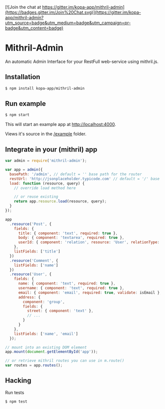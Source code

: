 [![Join the chat at https://gitter.im/kopa-app/mithril-admin](https://badges.gitter.im/Join%20Chat.svg)](https://gitter.im/kopa-app/mithril-admin?utm_source=badge&utm_medium=badge&utm_campaign=pr-badge&utm_content=badge)

# Mithril-Admin

An automatic Admin Interface for your RestFull web-service using mithril.js.

## Installation

```bash
$ npm install kopa-app/mithril-admin
```

## Run example

```bash
$ npm start
```

This will start an example app at [http://localhost:4000](http://localhost:4000).

Views it's source in the [/example](https://github.com/kopa-app/mithril-admin/tree/master/example) folder.

## Integrate in your (mithril) app

```javascript
var admin = require('mithril-admin');

var app = admin({
  basePath: '/admin', // default = '' base path for the router
  restUrl: 'http://jsonplaceholder.typicode.com' // default = '/' base URL to your RestFul web-service
  load: function (resource, query) {
    // override load method here

    // or reuse existing
    return app.resource.load(resource, query);
  }
});

app
  .resource('Post', {
    fields: {
      title: { component: 'text', required: true },
      body: { component: 'textarea', required: true },
      userId: { component: 'relation', resource: 'User', relationType: 'belongsTo' }
    },
    listFields: ['title']
  })
  .resource('Comment', {
    listFields: ['name']
  })
  .resource('User', {
    fields: {
      name: { component: 'text', required: true },
      username: { component: 'text', required: true },
      email: { component: 'email', required: true, validate: isEmail },
      address: {
        component: 'group',
        fields: {
          street: { component: 'text' },
          // ...
        }
      }
    },
    listFields: ['name', 'email']
  });

// mount into an existing DOM element
app.mount(document.getElementById('app'));

// or retrieve mithril routes you can use in m.route()
var routes = app.routes();
```

## Hacking

Run tests

```bash
$ npm test
```
